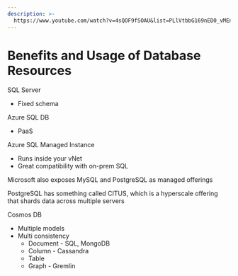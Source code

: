```yaml
---
description: >-
  https://www.youtube.com/watch?v=4sQOF9fSOAU&list=PLlVtbbG169nED0_vMEniWBQjSoxTsBYS3&index=20
---
```


# Benefits and Usage of Database Resources

SQL Server

* Fixed schema

Azure SQL DB

* PaaS&#x20;

Azure SQL Managed Instance

* Runs inside your vNet&#x20;
* Great compatibility with on-prem SQL

Microsoft also exposes MySQL and PostgreSQL as managed offerings

PostgreSQL has something called CITUS, which is a hyperscale offering that shards data across multiple servers

Cosmos DB

* Multiple models
* Multi consistency
  * Document - SQL, MongoDB
  * Column - Cassandra
  * Table
  * Graph - Gremlin
